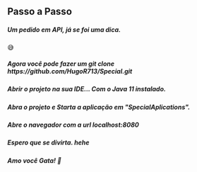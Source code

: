 ## Passo a Passo

<h5>Um pedido em API, já se foi  uma dica. </h5>😅</n>

<h5>Agora você pode fazer um git clone https://github.com/HugoR713/Special.git</h5>

<h5>Abrir o projeto na sua IDE... Com o Java 11 instalado.</h5>

<h5>Abra o projeto e Starta a aplicação em "SpecialAplications".</h5>

<h5>Abre o navegador com a url localhost:8080</h5>

<h5>Espero que se divirta. hehe</h5>

<h5>Amo você Gata! 💚</h5>

